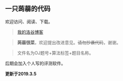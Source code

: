 ## 一只蒟蒻的代码
欢迎访问、阅读、下载。

> [我的洛谷博客](https://www.luogu.org/blog/user51198/#)

> **蒟蒻很菜**，欢迎提出改进意见。~~请勿抄袭代码~~，谢谢。

> 文件名为OJ题号+算法标签+题目名称。

后期会加入个人写的评测软件。

**更新于2019.3.5**
